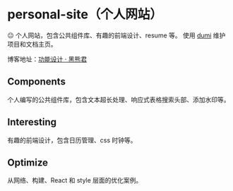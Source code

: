 # personal-site（个人网站）

😐 个人网站，包含公共组件库、有趣的前端设计、resume 等。
使用 [dumi](https://github.com/umijs/dumi 'dumi') 维护项目和文档主页。

<!-- 网站地址：[luows-components](https://luoheix.github.io)   -->

博客地址：[功能设计 · 黑熊君](https://www.yuque.com/luowenshuai/design '功能设计 · 黑熊君')

## Components

个人编写的公共组件库，包含文本超长处理、响应式表格搜索头部、添加水印等。

## Interesting

有趣的前端设计，包含日历管理、css 时钟等。

## Optimize

从网络、构建、React 和 style 层面的优化案例。
